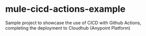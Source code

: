 # mule-cicd-actions-example
Sample project to showcase the use of CICD with Github Actions, completing the deployment to Cloudhub (Anypoint Platform)
